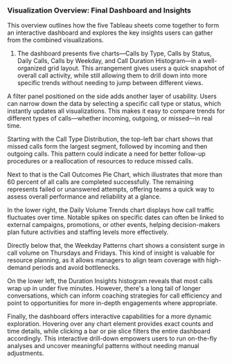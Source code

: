 ### Visualization Overview: Final Dashboard and Insights

This overview outlines how the five Tableau sheets come together to form an interactive dashboard and explores the key insights users can gather from the combined visualizations.

1. The dashboard presents five charts—Calls by Type, Calls by Status, Daily Calls, Calls by Weekday, and Call Duration Histogram—in a well-organized grid layout. This arrangement gives users a quick snapshot of overall call activity, while still allowing them to drill down into more specific trends without needing to jump between different views.

A filter panel positioned on the side adds another layer of usability. Users can narrow down the data by selecting a specific call type or status, which instantly updates all visualizations. This makes it easy to compare trends for different types of calls—whether incoming, outgoing, or missed—in real time.

Starting with the Call Type Distribution, the top-left bar chart shows that missed calls form the largest segment, followed by incoming and then outgoing calls. This pattern could indicate a need for better follow-up procedures or a reallocation of resources to reduce missed calls.

Next to that is the Call Outcomes Pie Chart, which illustrates that more than 60 percent of all calls are completed successfully. The remaining represents failed or unanswered attempts, offering teams a quick way to assess overall performance and reliability at a glance.

In the lower right, the Daily Volume Trends chart displays how call traffic fluctuates over time. Notable spikes on specific dates can often be linked to external campaigns, promotions, or other events, helping decision-makers plan future activities and staffing levels more effectively.

Directly below that, the Weekday Patterns chart shows a consistent surge in call volume on Thursdays and Fridays. This kind of insight is valuable for resource planning, as it allows managers to align team coverage with high-demand periods and avoid bottlenecks.

On the lower left, the Duration Insights histogram reveals that most calls wrap up in under five minutes. However, there's a long tail of longer conversations, which can inform coaching strategies for call efficiency and point to opportunities for more in-depth engagements where appropriate.

Finally, the dashboard offers interactive capabilities for a more dynamic exploration. Hovering over any chart element provides exact counts and time details, while clicking a bar or pie slice filters the entire dashboard accordingly. This interactive drill-down empowers users to run on-the-fly analyses and uncover meaningful patterns without needing manual adjustments.
